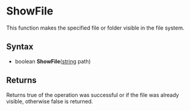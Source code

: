 # ShowFile

This function makes the specified file or folder visible in the file system.

## Syntax

- boolean **ShowFile**([string](https://www.lua.org/manual/5.4/manual.html#6.4) path)

## Returns

Returns true of the operation was successful or if the file was already visible, otherwise false is returned.
